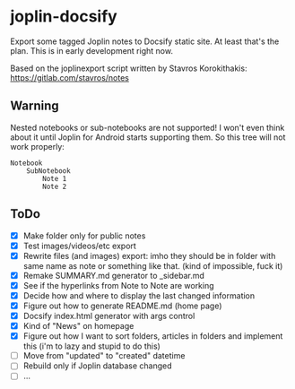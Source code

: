 # joplin-docsify
Export some tagged Joplin notes to Docsify static site. At least that's the plan.
This is in early development right now.

Based on the joplinexport script written by Stavros Korokithakis: https://gitlab.com/stavros/notes

## Warning
Nested notebooks or sub-notebooks are not supported!
I won't even think about it until Joplin for Android starts supporting them.
So this tree will not work properly:
```
Notebook
    SubNotebook
        Note 1
        Note 2
```


## ToDo
- [x] Make folder only for public notes
- [x] Test images/videos/etc export
- [x] Rewrite files (and images) export: imho they should be in folder with same name as note or something like that. (kind of impossible, fuck it)
- [x] Remake SUMMARY.md generator to _sidebar.md
- [x] See if the hyperlinks from Note to Note are working
- [x] Decide how and where to display the last changed information
- [x] Figure out how to generate README.md (home page)
- [x] Docsify index.html generator with args control
- [x] Kind of "News" on homepage
- [x] Figure out how I want to sort folders, articles in folders and implement this (i'm to lazy and stupid to do this)
- [ ] Move from "updated" to "created" datetime
- [ ] Rebuild only if Joplin database changed
- [ ] ...